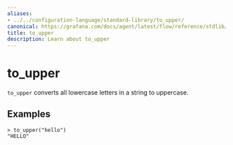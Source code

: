 ```yaml
---
aliases:
- ../../configuration-language/standard-library/to_upper/
canonical: https://grafana.com/docs/agent/latest/flow/reference/stdlib/to_upper/
title: to_upper
description: Learn about to_upper
---
```


# to_upper

`to_upper` converts all lowercase letters in a string to uppercase.

## Examples

```river
> to_upper("hello")
"HELLO"
```
